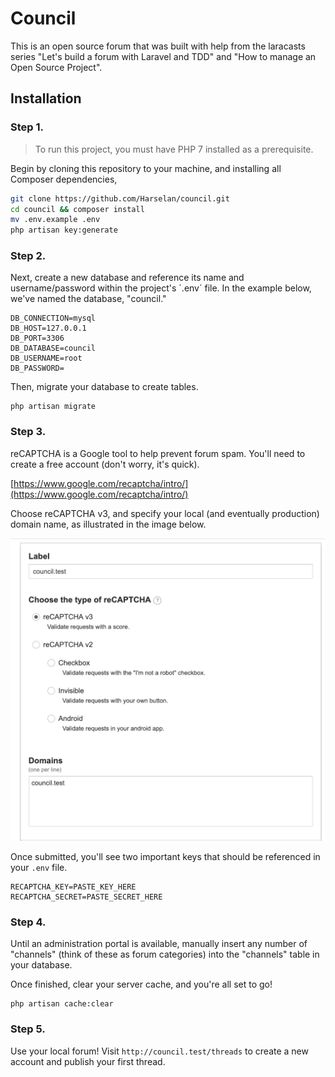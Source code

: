 # Council

This is an open source forum that was built with help from the laracasts series "Let's build a forum with Laravel and TDD" and "How to manage an Open Source Project".

## Installation

### Step 1.
> To run this project, you must have PHP 7 installed as a prerequisite.

Begin by cloning this repository to your machine, and installing all Composer dependencies,

```bash
git clone https://github.com/Harselan/council.git
cd council && composer install
mv .env.example .env
php artisan key:generate
```

### Step 2.

Next, create a new database and reference its name and username/password within the project's ´.env´ file. In the example below, we've named the database, "council."

```
DB_CONNECTION=mysql
DB_HOST=127.0.0.1
DB_PORT=3306
DB_DATABASE=council
DB_USERNAME=root
DB_PASSWORD=
```

Then, migrate your database to create tables.

```
php artisan migrate
```

### Step 3.
reCAPTCHA is a Google tool to help prevent forum spam. You'll need to create a free account (don't worry, it's quick).

[https://www.google.com/recaptcha/intro/](https://www.google.com/recaptcha/intro/)

Choose reCAPTCHA v3, and specify your local (and eventually production) domain name, as illustrated in the image below.

![recaptcha example](https://github.com/Harselan/council/blob/master/resources/images/recaptcha-screen-shot.png?raw=true)

Once submitted, you'll see two important keys that should be referenced in your `.env` file. 

```
RECAPTCHA_KEY=PASTE_KEY_HERE
RECAPTCHA_SECRET=PASTE_SECRET_HERE
```

### Step 4.

Until an administration portal is available, manually insert any number of "channels" (think of these as forum categories) into the "channels" table in your database.

Once finished, clear your server cache, and you're all set to go!

```
php artisan cache:clear
```

### Step 5.
Use your local forum! Visit `http://council.test/threads` to create a new account and publish your first thread.